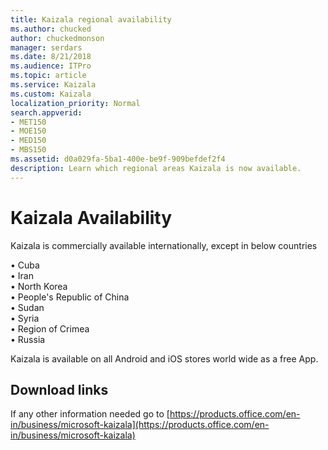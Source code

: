 ```yaml
---
title: Kaizala regional availability
ms.author: chucked
author: chuckedmonson
manager: serdars
ms.date: 8/21/2018
ms.audience: ITPro
ms.topic: article
ms.service: Kaizala
ms.custom: Kaizala
localization_priority: Normal
search.appverid:
- MET150
- MOE150
- MED150
- MBS150
ms.assetid: d0a029fa-5ba1-400e-be9f-909befdef2f4
description: Learn which regional areas Kaizala is now available.
---
```


# Kaizala Availability 
Kaizala is commercially available internationally, except in below countries

•	Cuba
<br>
•	Iran
<br>
•	North Korea
<br>
• People's Republic of China
<br>
• Sudan 
<br>
• Syria 
<br>
•	Region of Crimea 
<br>
• Russia
<br>

Kaizala is available on all Android and iOS stores world wide as a free App.

## Download links
If any other information needed go to [https://products.office.com/en-in/business/microsoft-kaizala](https://products.office.com/en-in/business/microsoft-kaizala)
